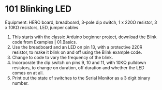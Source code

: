 # 101 Blinking LED
Equipment: HERO board, breadboard, 3-pole dip switch, 1 x 220Ω resistor, 3 x 10KΩ resistors, LED, jumper cables
1.  This starts with the classic Arduino beginner project, download the Blink code from Examples | 01.Basics. 
2.  Use the breadboard and an LED on pin 13, with a protective 220R resistor, to make it blink on and off using the Blink example code. 
3.  Change to code to vary the frequency of the blink.
4.  Incorporate the dip switch on pins 9, 10 and 11, with 10KΩ pulldown resistors, to change on duration, off duration and whether the LED comes on at all.
5.  Print out the state of switches to the Serial Monitor as a 3 digit binary number.
